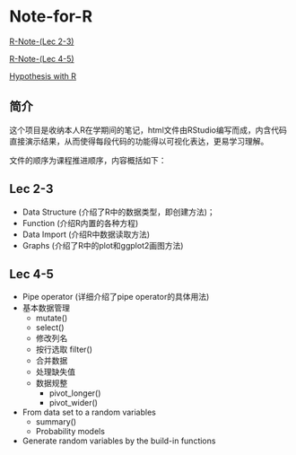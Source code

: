 # Note-for-R

[R-Note-(Lec 2-3)](https://htmlpreview.github.io/?https://github.com/Luoberer/Note-for-R-Lec/blob/main/Note-for-R--Lec-2-3-.html)

[R-Note-(Lec 4-5)](https://htmlpreview.github.io/?https://github.com/Luoberer/Note-for-R-Lec/blob/main/Note-for-R--Lec-4-.html)

[Hypothesis with R](https://htmlpreview.github.io/?https://github.com/Luoberer/Note-for-R/blob/main/Hypothesis%20Testing%20with%20R.html)

## 简介

这个项目是收纳本人R在学期间的笔记，html文件由RStudio编写而成，内含代码直接演示结果，从而使得每段代码的功能得以可视化表达，更易学习理解。

文件的顺序为课程推进顺序，内容概括如下：

## Lec 2-3
+ Data Structure (介绍了R中的数据类型，即创建方法)；
+ Function (介绍R内置的各种方程)
+ Data Import (介绍R中数据读取方法)
+ Graphs (介绍了R中的plot和ggplot2画图方法)

## Lec 4-5
+ Pipe operator (详细介绍了pipe operator的具体用法)
+ 基本数据管理
  + mutate()
  + select()
  + 修改列名
  + 按行选取 filter()
  + 合并数据
  + 处理缺失值 
  + 数据规整
    + pivot_longer()
    + pivot_wider()
+ From data set to a random variables
  + summary()
  + Probability models
+ Generate random variables by the build-in functions
